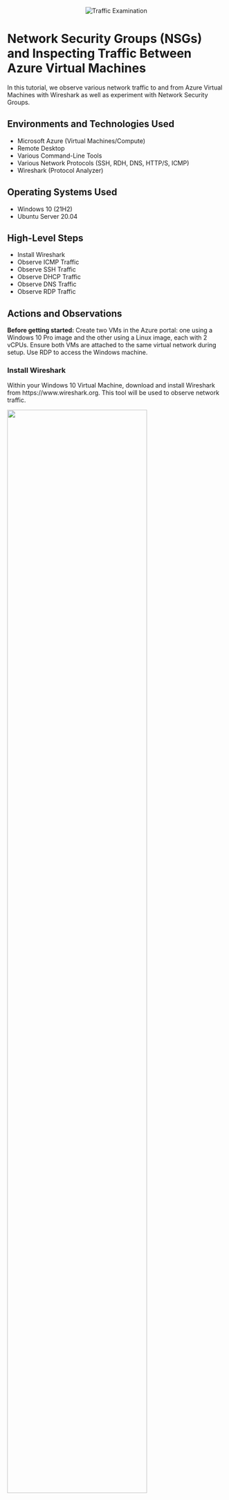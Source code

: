 <p align="center">
<img src="https://i.imgur.com/Ua7udoS.png" alt="Traffic Examination"/>
</p>

<h1>Network Security Groups (NSGs) and Inspecting Traffic Between Azure Virtual Machines</h1>
In this tutorial, we observe various network traffic to and from Azure Virtual Machines with Wireshark as well as experiment with Network Security Groups. <br />

<h2>Environments and Technologies Used</h2>

- Microsoft Azure (Virtual Machines/Compute)
- Remote Desktop
- Various Command-Line Tools
- Various Network Protocols (SSH, RDH, DNS, HTTP/S, ICMP)
- Wireshark (Protocol Analyzer)

<h2>Operating Systems Used </h2>

- Windows 10 (21H2)
- Ubuntu Server 20.04

<h2>High-Level Steps</h2>

- Install Wireshark
- Observe ICMP Traffic
- Observe SSH Traffic
- Observe DHCP Traffic
- Observe DNS Traffic
- Observe RDP Traffic

<h2>Actions and Observations</h2>

<p><b>Before getting started:</b> Create two VMs in the Azure portal: one using a Windows 10 Pro image and the other using a Linux image, each with 2 vCPUs. Ensure both VMs are attached to the same virtual network during setup. Use RDP to access the Windows machine.</p>

<h3>Install Wireshark</h3>
<p>Within your Windows 10 Virtual Machine, download and install Wireshark from https://www.wireshark.org. This tool will be used to observe network traffic.</p>
<p>
<img src="https://github.com/user-attachments/assets/608a835b-e055-4720-b67e-95c98314cb6a" height="80%" width="80%"/>
</p>

<br/>
<h3>Observe ICMP Traffic</h3>
<p>
Open Wireshark. Click "ethernet" and then click the blue shark fin at the top left corner to start capturing packets.
</p>
<p>
<img src="https://github.com/user-attachments/assets/598557b9-43d3-4e26-a405-e1f7d2db33a1" height="80%" width="80%"/>
</p>

<br/>
<p>
Open Wireshark. Click "ethernet" and then click the blue shark fin at the top left corner to start capturing packets.
</p>
<p>
<img src="https://github.com/user-attachments/assets/598557b9-43d3-4e26-a405-e1f7d2db33a1" height="80%" width="80%"/>
</p>

<br/>
<p>
Filter for ICMP traffic only
</p>
<p>
<img src="https://github.com/user-attachments/assets/4f820759-cc61-4fa0-b20a-23e17b2e213b" height="80%" width="80%"/>
</p>

<br/>
<p>
Retrieve the private IP address of the Ubuntu VM.
</p>
<p>
<img src="https://github.com/user-attachments/assets/26e7c864-d918-42e7-89b6-f4b628e24651" height="80%" width="80%"/>
</p>

<br>
<p>
Attempt to ping it from within the Windows 10 VM using Powershell.
</p>
<p>
<img src="https://github.com/user-attachments/assets/aa96111a-e984-4d4c-942f-ecc680478019" height="80%" width="80%"/>
</p>

<br>
<p>
Observe ping requests and replies within WireShark
</p>
<p>
<img src="https://github.com/user-attachments/assets/e09d325e-5021-4d76-95f2-ed3e10a3c0fc" height="80%" width="80%"/>
</p>
